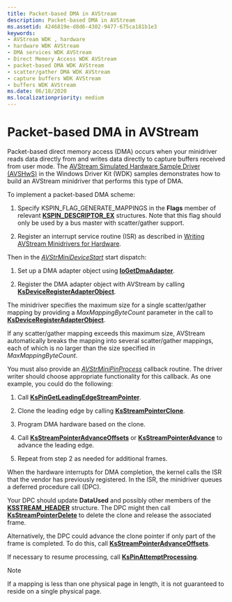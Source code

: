 ```yaml
---
title: Packet-based DMA in AVStream
description: Packet-based DMA in AVStream
ms.assetid: 4246819e-d8d6-4302-9477-675ca181b1e3
keywords:
- AVStream WDK , hardware
- hardware WDK AVStream
- DMA services WDK AVStream
- Direct Memory Access WDK AVStream
- packet-based DMA WDK AVStream
- scatter/gather DMA WDK AVStream
- capture buffers WDK AVStream
- buffers WDK AVStream
ms.date: 06/18/2020
ms.localizationpriority: medium
---
```


# Packet-based DMA in AVStream

Packet-based direct memory access (DMA) occurs when your minidriver reads data directly from and writes data directly to capture buffers received from user mode. The [AVStream Simulated Hardware Sample Driver (AVSHwS)](https://docs.microsoft.com/samples/microsoft/windows-driver-samples/avstream-simulated-hardware-sample-driver-avshws/) in the Windows Driver Kit (WDK) samples demonstrates how to build an AVStream minidriver that performs this type of DMA.

To implement a packet-based DMA scheme:

1. Specify KSPIN\_FLAG\_GENERATE\_MAPPINGS in the **Flags** member of relevant [**KSPIN\_DESCRIPTOR\_EX**](https://docs.microsoft.com/windows-hardware/drivers/ddi/ks/ns-ks-_kspin_descriptor_ex) structures. Note that this flag should only be used by a bus master with scatter/gather support.

1. Register an interrupt service routine (ISR) as described in [Writing AVStream Minidrivers for Hardware](writing-avstream-minidrivers-for-hardware.md).

Then in the [*AVStrMiniDeviceStart*](https://docs.microsoft.com/windows-hardware/drivers/ddi/ks/nc-ks-pfnksdevicepnpstart) start dispatch:

1. Set up a DMA adapter object using [**IoGetDmaAdapter**](https://docs.microsoft.com/windows-hardware/drivers/ddi/wdm/nf-wdm-iogetdmaadapter).

1. Register the DMA adapter object with AVStream by calling [**KsDeviceRegisterAdapterObject**](https://docs.microsoft.com/windows-hardware/drivers/ddi/ks/nf-ks-ksdeviceregisteradapterobject).

The minidriver specifies the maximum size for a single scatter/gather mapping by providing a *MaxMappingByteCount* parameter in the call to [**KsDeviceRegisterAdapterObject**](https://docs.microsoft.com/windows-hardware/drivers/ddi/ks/nf-ks-ksdeviceregisteradapterobject).

If any scatter/gather mapping exceeds this maximum size, AVStream automatically breaks the mapping into several scatter/gather mappings, each of which is no larger than the size specified in *MaxMappingByteCount*.

You must also provide an [*AVStrMiniPinProcess*](https://docs.microsoft.com/windows-hardware/drivers/ddi/ks/nc-ks-pfnkspin) callback routine. The driver writer should choose appropriate functionality for this callback. As one example, you could do the following:

1. Call [**KsPinGetLeadingEdgeStreamPointer**](https://docs.microsoft.com/windows-hardware/drivers/ddi/ks/nf-ks-kspingetleadingedgestreampointer).

1. Clone the leading edge by calling [**KsStreamPointerClone**](https://docs.microsoft.com/windows-hardware/drivers/ddi/ks/nf-ks-ksstreampointerclone).

1. Program DMA hardware based on the clone.

1. Call [**KsStreamPointerAdvanceOffsets**](https://docs.microsoft.com/windows-hardware/drivers/ddi/ks/nf-ks-ksstreampointeradvanceoffsets) or [**KsStreamPointerAdvance**](https://docs.microsoft.com/windows-hardware/drivers/ddi/ks/nf-ks-ksstreampointeradvance) to advance the leading edge.

1. Repeat from step 2 as needed for additional frames.

When the hardware interrupts for DMA completion, the kernel calls the ISR that the vendor has previously registered. In the ISR, the minidriver queues a deferred procedure call (DPC).

Your DPC should update **DataUsed** and possibly other members of the [**KSSTREAM\_HEADER**](https://docs.microsoft.com/windows-hardware/drivers/ddi/ks/ns-ks-ksstream_header) structure. The DPC might then call [**KsStreamPointerDelete**](https://docs.microsoft.com/windows-hardware/drivers/ddi/ks/nf-ks-ksstreampointerdelete) to delete the clone and release the associated frame.

Alternatively, the DPC could advance the clone pointer if only part of the frame is completed. To do this, call [**KsStreamPointerAdvanceOffsets**](https://docs.microsoft.com/windows-hardware/drivers/ddi/ks/nf-ks-ksstreampointeradvanceoffsets).

If necessary to resume processing, call [**KsPinAttemptProcessing**](https://docs.microsoft.com/windows-hardware/drivers/ddi/ks/nf-ks-kspinattemptprocessing).

> [!NOTE]
> If a mapping is less than one physical page in length, it is not guaranteed to reside on a single physical page.
